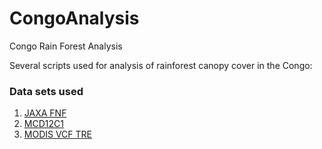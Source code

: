 CongoAnalysis
=============

Congo Rain Forest Analysis


Several scripts used for analysis of rainforest canopy cover in the Congo:

### Data sets used
1. [JAXA FNF](http://www.eorc.jaxa.jp/ALOS/en/palsar_fnf/fnf_index.htm)
2. [MCD12C1](http://e4ftl01.cr.usgs.gov/MOTA/MCD12C1.051/)
3. [MODIS VCF TRE](ftp://ftp.glcf.umd.edu/modis/VCF)
